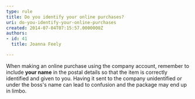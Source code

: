 ```yaml
---
type: rule
title: Do you identify your online purchases?
uri: do-you-identify-your-online-purchases
created: 2014-07-04T07:15:57.0000000Z
authors:
- id: 41
  title: Joanna Feely

---
```




<span class='intro'> When making an online purchase using the&#160;company account,&#160;remember to include <b>your name</b> in the postal details so that the item is correctly identified and given to you. Having it sent to the company unidentified or under the boss's name​&#160;can lead to confusion and the package may end&#160;up in limbo.&#160;<br> </span>




